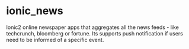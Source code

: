 # ionic_news


Ionic2 online newspaper apps that aggregates all the news feeds - like techcrunch, bloomberg or fortune. 
Its supports push notification if users need to be informed of a specific event. 
